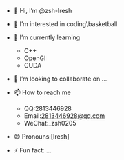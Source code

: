 - 👋 Hi, I’m @zsh-Iresh
- 👀 I’m interested in coding\basketball
- 🌱 I’m currently learning
  - C++
  - OpenGl
  - CUDA
- 💞️ I’m looking to collaborate on ...
- 📫 How to reach me
  - QQ:2813446928
  - Email:2813446928@qq.com
  - WeChat:_zsh0205

- 😄 Pronouns:[Iresh]
    
- ⚡ Fun fact: ...

<!---
zsh-Iresh/zsh-Iresh is a ✨ special ✨ repository because its `README.md` (this file) appears on your GitHub profile.
You can click the Preview link to take a look at your changes.
--->
